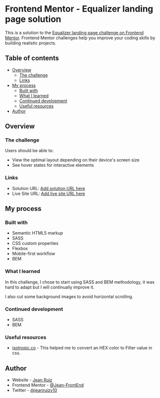 # Frontend Mentor - Equalizer landing page solution

This is a solution to the [Equalizer landing page challenge on Frontend Mentor](https://www.frontendmentor.io/challenges/equalizer-landing-page-7VJ4gp3DE). Frontend Mentor challenges help you improve your coding skills by building realistic projects. 

## Table of contents

- [Overview](#overview)
  - [The challenge](#the-challenge)
  - [Links](#links)
- [My process](#my-process)
  - [Built with](#built-with)
  - [What I learned](#what-i-learned)
  - [Continued development](#continued-development)
  - [Useful resources](#useful-resources)
- [Author](#author)


## Overview

### The challenge

Users should be able to:

- View the optimal layout depending on their device's screen size
- See hover states for interactive elements


### Links

- Solution URL: [Add solution URL here](https://your-solution-url.com)
- Live Site URL: [Add live site URL here](https://your-live-site-url.com)

## My process

### Built with

- Semantic HTML5 markup
- SASS
- CSS custom properties
- Flexbox
- Mobile-first workflow
- BEM


### What I learned

In this challenge, I chose to start using SASS and BEM methodology, it was hard to adapt but I will continually improve it.

I also cut some background images to avoid horizontal scrolling.


### Continued development

- SASS
- BEM

### Useful resources

- [isotropic.co](https://isotropic.co/tool/hex-color-to-css-filter) - This helped me to convert an HEX color to Filter value in css.

## Author

- Website - [Jean Ruiz](https://github.com/Jean-FrontEnd)
- Frontend Mentor - [@Jean-FrontEnd](https://www.frontendmentor.io/profile/Jean-FrontEnd)
- Twitter - [@jeanruizv10](https://twitter.com/JeanRuizV10)


